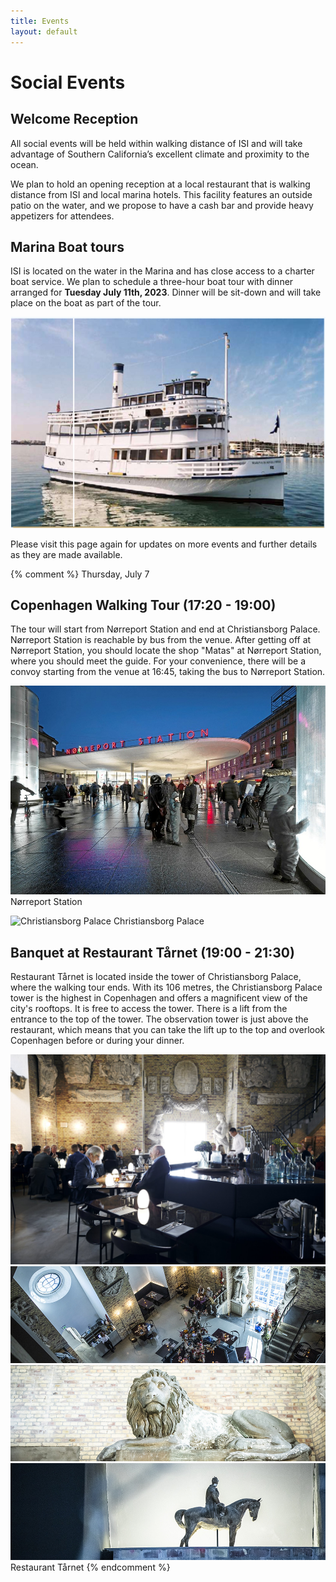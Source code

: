 ```yaml
---
title: Events
layout: default
---
```


# Social Events

## Welcome Reception

All social events will be held within walking distance of ISI and will take advantage of Southern California’s excellent climate and proximity to the ocean.

We plan to hold an opening reception at a local restaurant that is walking distance from ISI and local marina hotels. This facility features an outside patio on the water, and we propose to have a cash bar and provide heavy appetizers for attendees.

## Marina Boat tours
ISI is located on the water in the Marina and has close access to a charter boat service. We plan to schedule a three-hour boat tour with dinner arranged for **Tuesday July 11th, 2023**. Dinner will be sit-down and will take place on the boat as part of the tour.

![Marina Boat Tour](./assets/images/marina-boat-tour.jpg)

Please visit this page again for updates on more events and further details as they are made available.

{% comment %}
Thursday, July 7

## Copenhagen Walking Tour (17:20 - 19:00)

The tour will start from Nørreport Station and end at Christiansborg Palace. Nørreport Station is reachable by bus from the venue. After getting off at Nørreport Station, you should locate the shop "Matas" at Nørreport Station, where you should meet the guide. For your convenience, there will be a convoy starting from the venue at 16:45, taking the bus to Nørreport Station.

![Nørreport Station](./assets/images/norreport.jpeg)
Nørreport Station

![Christiansborg Palace](./assets/images/christiansborg.png)
Christiansborg Palace

## Banquet at Restaurant Tårnet (19:00 - 21:30)

Restaurant Tårnet is located inside the tower of Christiansborg Palace, where the walking tour ends. With its 106 metres, the Christiansborg Palace tower is the highest in Copenhagen and offers a magnificent view of the city's rooftops. It is free to access the tower. There is a lift from the entrance to the top of the tower. The observation tower is just above the restaurant, which means that you can take the lift up to the top and overlook Copenhagen before or during your dinner.

![Tårnet](./assets/images/tarnet1.jpg)
![Tårnet](./assets/images/tarnet2.png)
![Tårnet](./assets/images/tarnet3.png)
![Tårnet](./assets/images/tarnet4.png)
Restaurant Tårnet
{% endcomment %}
